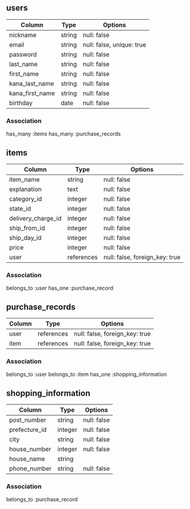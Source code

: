 ## users

| Column          | Type   | Options     |
|-----------------|--------|-------------|
| nickname        | string | null: false |
| email           | string | null: false, unique: true |
| password        | string | null: false |
| last_name       | string | null: false |
| first_name      | string | null: false |
| kana_last_name  | string | null: false |
| kana_first_name | string | null: false |
| birthday        | date   | null: false |


### Association
has_many :items
has_many :purchase_records

## items

| Column          | Type    | Options     |
|-----------------|---------|-------------|
| item_name       | string  | null: false |
| explanation     | text    | null: false |
| category_id     | integer | null: false |
| state_id        | integer | null: false |
| delivery_charge_id | integer | null: false |
| ship_from_id    | integer | null: false |
| ship_day_id     | integer | null: false |
| price           | integer | null: false |
| user            | references | null: false, foreign_key: true |

### Association
belongs_to :user
has_one :purchase_record

## purchase_records

| Column          | Type       | Options           |
|-----------------|------------|-------------------|
| user            | references | null: false, foreign_key: true |
| item            | references | null: false, foreign_key: true |

### Association
belongs_to :user
belongs_to :item
has_one :shopping_information

## shopping_information

| Column          | Type    | Options     |
|-----------------|---------|-------------|
| post_number     | string  | null: false |
| prefecture_id   | integer | null: false |
| city            | string  | null: false |
| house_number    | integer | null: false |
| house_name      | string  |             |
| phone_number    | string  | null: false |

### Association
belongs_to :purchase_record